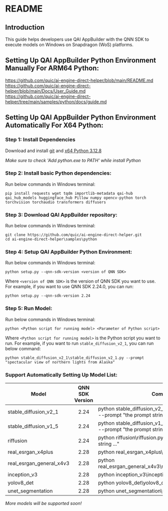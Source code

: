# README

## Introduction 
This guide helps developers use QAI AppBuilder with the QNN SDK to execute models on Windows on Snapdragon (WoS) platforms.

## Setting Up QAI AppBuilder Python Environment Manually For ARM64 Python:
https://github.com/quic/ai-engine-direct-helper/blob/main/README.md <br>
https://github.com/quic/ai-engine-direct-helper/blob/main/Docs/User_Guide.md <br>
https://github.com/quic/ai-engine-direct-helper/tree/main/samples/python/docs/guide.md

## Setting Up QAI AppBuilder Python Environment Automatically For X64 Python:

### Step 1: Install Dependencies
Download and install [git](https://github.com/dennisameling/git/releases/download/v2.47.0.windows.2/Git-2.47.0.2-arm64.exe) and [x64 Python 3.12.8](https://www.python.org/ftp/python/3.12.8/python-3.12.8-amd64.exe)

*Make sure to check 'Add python.exe to PATH' while install Python*

### Step 2: Install basic Python dependencies:
Run below commands in Windows terminal:
```
pip install requests wget tqdm importlib-metadata qai-hub qai_hub_models huggingface_hub Pillow numpy opencv-python torch torchvision torchaudio transformers diffusers
```

### Step 3: Download QAI AppBuilder repository:
Run below commands in Windows terminal:
```
git clone https://github.com/quic/ai-engine-direct-helper.git
cd ai-engine-direct-helper\samples\python
```

### Step 4: Setup QAI AppBuilder Python Environment:
Run below commands in Windows terminal:
```
python setup.py --qnn-sdk-version <version of QNN SDK>
```
Where `<version of QNN SDK>` is the version of QNN SDK you want to use. For example, if you want to use QNN SDK 2.24.0, you can run:
```
python setup.py --qnn-sdk-version 2.24
```

### Step 5: Run Model:
Run below commands in Windows terminal:
```
python <Python script for running model> <Parameter of Python script>
```
Where `<Python script for running model>` is the Python script you want to run. For example, if you want to run `stable_diffusion_v2_1`, you can run below command:
```
python stable_diffusion_v2_1\stable_diffusion_v2_1.py --prompt "spectacular view of northern lights from Alaska"
```

### Support Automatically Setting Up Model List:

|  Model   | QNN SDK Version  | Command  |
|  ----  | :----:   |  ----  |
| stable_diffusion_v2_1 | 2.24 | python stable_diffusion_v2_1\stable_diffusion_v2_1.py --prompt "the prompt string ..." |
| stable_diffusion_v1_5 | 2.24 | python stable_diffusion_v1_5\stable_diffusion_v1_5.py --prompt "the prompt string ..." |
| riffusion  | 2.24 | python riffusion\riffusion.py --prompt "the prompt string ..." |
| real_esrgan_x4plus  | 2.28 | python real_esrgan_x4plus\real_esrgan_x4plus.py |
| real_esrgan_general_x4v3  | 2.28 | python real_esrgan_general_x4v3\real_esrgan_general_x4v3.py |
| inception_v3  | 2.28 | python inception_v3\inception_v3.py |
| yolov8_det  | 2.28 | python yolov8_det\yolov8_det.py |
| unet_segmentation  | 2.28 | python unet_segmentation\unet_segmentation.py |

*More models will be supported soon!*
